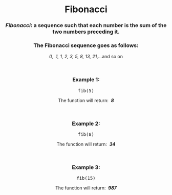 <div align = "center">

# Fibonacci

</div>

<div align = "center">

<h3><em>Fibonacci</em>: a sequence such that each number is the sum of the two numbers preceding it.</h3>

<h3>The Fibonacci sequence goes as follows:</h3>
<p><em>0, &nbsp;1,&nbsp;1,&nbsp;2,&nbsp;3,&nbsp;5,&nbsp;8,&nbsp;13,&nbsp;21,...</em>and so on</p>
<br>

<h3>Example 1:</h3>

<pre>fib(5)</pre>

<p>The function will return: &nbsp;<em><strong>8</strong></em></p>
<br>

<h3>Example 2:</h3>

<pre>fib(8)</pre>

<p>The function will return: &nbsp;<em><strong>34</strong></em></p>
<br>

<h3>Example 3:</h3>

<pre>fib(15)</pre>

<p>The function will return: &nbsp;<em><strong>987</strong></em></p>
</div>
